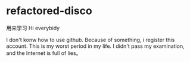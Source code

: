 # refactored-disco
用来学习
Hi everybidy

I don't konw how to use github. Because of something, i register this account.
This is my worst period in my life. I didn't pass my examination, and the Internet is full of lies。
